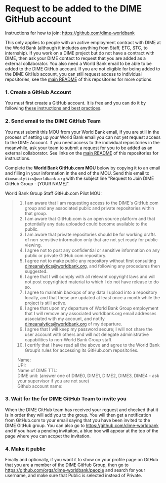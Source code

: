 # Request to be added to the DIME GitHub account

Instructions for how to join: https://github.com/dime-worldbank

This only applies to people with an active employment contract with DIME at the World Bank (although it includes anything from Staff, ETC, STC, to internship). If you work on a DIME project but do not have a contract with DIME, then ask your DIME contact to request that you are added as a external collaborator. You also need a World Bank email to be able to be added to the DIME GitHub account. If you are not eligible for being added to the DIME GitHub account, you can still request access to individual repositories, see the [main README](https://github.com/dime-worldbank/dime-account-admin) of this repositories for more options.

### 1. Create a GitHub Account

You must first create a GitHub account. It is free and you can do it by following [these instructions and best practices](https://github.com/worldbank/dime-github-trainings/blob/master/GitHub-resources/DIME-GitHub-Guides/Creating-GitHub-account.md).

### 2. Send email to the DIME GitHub Team

You must submit this MOU from your World Bank email, if you are still in the process of setting up your World Bank email you can not yet request access to the DIME Account. If you need access to the individual repositories in the meanwhile, ask your team to submit a request for you to be added as an external collaborator. See links on the [main README](https://github.com/dime-worldbank/dime-account-admin) of this repositories for instructions. 

Complete the **World Bank GitHub.com MOU** below by copying it to an email and filling in your information in the end of the MOU.   Send this email to  `dimeanalytics@worldbank.org` with the subject line "Request to Join DIME GitHub Group - [YOUR NAME]".

World Bank Group Staff GitHub.com Pilot MOU:

> 1. I am aware that I am requesting access to the DIME's GitHub.com group and any associated public and private repositories within that group.
> 1. I am aware that GitHub.com is an open source platform and that potentially any data uploaded could become available to the public.
> 1. I am aware that private repositories should be for working drafts of non-sensitive information only that are not yet ready for public viewing.
> 1. I agree not to post any confidential or sensitive information on any public or private GitHub.com repository.
> 1. I agree not to make public any repository without first consulting dimeanalytics@worldbank.org, and following any procedures then suggested.
> 1. I agree that I will comply with all relevant copyright laws and will not post copyrighted material to which I do not have release to do so.
> 1. I agree to maintain backups of any data I upload into a repository locally, and that these are updated at least once a month while the project is still active.
> 1. I agree that upon my departure of World Bank Group employment that I will remove any associated worldbank.org email addresses associated with my account, and notify dimeanalytics@worldbank.org of my departure.
> 1. I agree that I will keep my password secure; I will not share the user account with others and will not delegate administrative capabilities to non-World Bank Group staff.
> 1. I certify that I have read all the above and agree to the World Bank Group’s rules for accessing its GitHub.com repositories.
> 
> Name:<br>
> UPI:<br>
> Name of DIME TTL:<br>
> DIME unit: (answer one of DIME0, DIME1, DIME2, DIME3, DIME4 - ask your supervisor if you are not sure)<br>
> Github account name:<br>

### 3. Wait for the for DIME GitHub Team to invite you

When the DIME GitHub team has received your request and checked that it is in order they will add you to the group. You will then get a notification from GitHub.com to your email saying that you have been invited to the DIME GitHub group. You can also go to https://github.com/dime-worldbank and if you have a pending invitaiton, a blue box will appear at the top of the page where you can accpet the invitation.

### 4. Make it public

Finally and optionally, if you want it to show on your profile page on GitHub that you are a member of the DIME GitHub Group, then go to https://github.com/orgs/dime-worldbank/people and search for your username, and make sure that Public is selected instead of Private.
